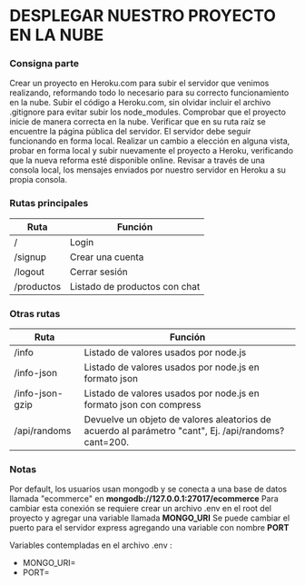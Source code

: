 # DESPLEGAR NUESTRO PROYECTO EN LA NUBE

### Consigna parte
Crear un proyecto en Heroku.com para subir el servidor que venimos realizando, reformando todo lo necesario para su correcto funcionamiento en la nube.
Subir el código a Heroku.com, sin olvidar incluir el archivo .gitignore para evitar subir los node_modules. Comprobar que el proyecto inicie de manera correcta en la nube. Verificar que en su ruta raíz se encuentre la página pública del servidor.
El servidor debe seguir funcionando en forma local.
Realizar un cambio a elección en alguna vista, probar en forma local y subir nuevamente el proyecto a Heroku, verificando que la nueva reforma esté disponible online.
Revisar a través de una consola local, los mensajes enviados por nuestro servidor en Heroku a su propia consola.

### Rutas principales

| Ruta         | Función     |
|--------------|-----------|
| / | Login |
| /signup | Crear una cuenta |
| /logout | Cerrar sesión |
| /productos | Listado de productos con chat |

### Otras rutas
| Ruta         | Función     |
|--------------|-----------|
| /info | Listado de valores usados por node.js |
| /info-json | Listado de valores usados por node.js en formato json |
| /info-json-gzip | Listado de valores usados por node.js en formato json con compress|
| /api/randoms | Devuelve un objeto de valores aleatorios de acuerdo al parámetro "cant", Ej. /api/randoms?cant=200. |

### Notas
Por default, los usuarios usan mongodb y se conecta a una base de datos llamada "ecommerce" en **mongodb://127.0.0.1:27017/ecommerce**
Para cambiar esta conexión se requiere crear un archivo .env en el root del proyecto y agregar una variable llamada **MONGO_URI**
Se puede cambiar el puerto para el servidor express agregando una variable con nombre **PORT**

Variables contempladas en el archivo .env :
- MONGO_URI=
- PORT=
